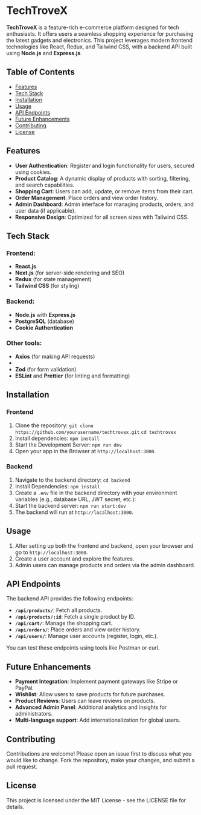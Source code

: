 # TechTroveX

**TechTroveX** is a feature-rich e-commerce platform designed for tech enthusiasts. It offers users a seamless shopping experience for purchasing the latest gadgets and electronics. This project leverages modern frontend technologies like React, Redux, and Tailwind CSS, with a backend API built using **Node.js** and **Express.js**.

## Table of Contents

-   [Features](#features)
-   [Tech Stack](#tech-stack)
-   [Installation](#installation)
-   [Usage](#usage)
-   [API Endpoints](#api-endpoints)
-   [Future Enhancements](#future-enhancements)
-   [Contributing](#contributing)
-   [License](#license)

## Features

-   **User Authentication**: Register and login functionality for users, secured using cookies.
-   **Product Catalog**: A dynamic display of products with sorting, filtering, and search capabilities.
-   **Shopping Cart**: Users can add, update, or remove items from their cart.
-   **Order Management**: Place orders and view order history.
-   **Admin Dashboard**: Admin interface for managing products, orders, and user data (if applicable).
-   **Responsive Design**: Optimized for all screen sizes with Tailwind CSS.

## Tech Stack

### Frontend:

-   **React.js**
-   **Next.js** (for server-side rendering and SEO)
-   **Redux** (for state management)
-   **Tailwind CSS** (for styling)

### Backend:

-   **Node.js** with **Express.js**
-   **PostgreSQL** (database)
-   **Cookie Authentication**

### Other tools:

-   **Axios** (for making API requests)
-   
-   **Zod** (for form validation)
-   **ESLint** and **Prettier** (for linting and formatting)

## Installation

### Frontend

1.  Clone the repository: `git clone https://github.com/yourusername/techtrovex.git`
`cd techtrovex`
2. Install dependencies: `npm install`
3. Start the Development Server: `npm run dev`
4. Open your app in the Browser at `http://localhost:3000`.

### Backend

1.  Navigate to the backend directory: `cd backend`
2. Install Dependencies: `npm install`
3. Create a `.env` file in the backend directory with your environment variables (e.g., database URL, JWT secret, etc.):
4. Start the backend server: `npm run start:dev`
5. The backend will run at `http://localhost:3000`.


## Usage

1.  After setting up both the frontend and backend, open your browser and go to `http://localhost:3000`.
2.  Create a user account and explore the features.
3.  Admin users can manage products and orders via the admin dashboard.

## API Endpoints

The backend API provides the following endpoints:

-   **`/api/products/`**: Fetch all products.
-   **`/api/products/:id`**: Fetch a single product by ID.
-   **`/api/cart/`**: Manage the shopping cart.
-   **`/api/orders/`**: Place orders and view order history.
-   **`/api/users/`**: Manage user accounts (register, login, etc.).

You can test these endpoints using tools like Postman or curl.

## Future Enhancements

-   **Payment Integration**: Implement payment gateways like Stripe or PayPal.
-   **Wishlist**: Allow users to save products for future purchases.
-   **Product Reviews**: Users can leave reviews on products.
-   **Advanced Admin Panel**: Additional analytics and insights for administrators.
-   **Multi-language support**: Add internationalization for global users.

## Contributing

Contributions are welcome! Please open an issue first to discuss what you would like to change. Fork the repository, make your changes, and submit a pull request.

## License

This project is licensed under the MIT License - see the LICENSE file for details.
